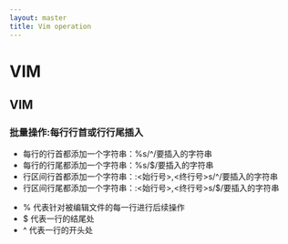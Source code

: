 ```yaml
---
layout: master
title: Vim operation
---
```


# VIM 
## VIM

### 批量操作:每行行首或行行尾插入

* 每行的行首都添加一个字符串：%s/^/要插入的字符串
* 每行的行尾都添加一个字符串：%s/$/要插入的字符串
* 行区间行首都添加一个字符串：:<始行号>,<终行号>s/^/要插入的字符串
* 行区间行尾都添加一个字符串：:<始行号>,<终行号>s/$/要插入的字符串

- % 代表针对被编辑文件的每一行进行后续操作
- $ 代表一行的结尾处
-  ^ 代表一行的开头处
 
